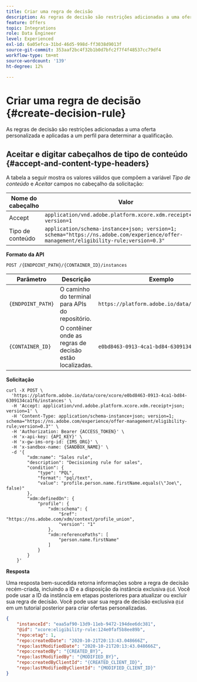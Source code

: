 ```yaml
---
title: Criar uma regra de decisão
description: As regras de decisão são restrições adicionadas a uma oferta personalizada e aplicadas a um perfil para determinar a qualificação.
feature: Offers
topic: Integrations
role: Data Engineer
level: Experienced
exl-id: 6a05efca-31bd-46d5-998d-ff3038d9013f
source-git-commit: 353aaf2bc4f32b1b0d7bfc2f7f4f48537cc79df4
workflow-type: tm+mt
source-wordcount: '139'
ht-degree: 12%

---
```


# Criar uma regra de decisão {#create-decision-rule}

As regras de decisão são restrições adicionadas a uma oferta personalizada e aplicadas a um perfil para determinar a qualificação.

## Aceitar e digitar cabeçalhos de tipo de conteúdo {#accept-and-content-type-headers}

A tabela a seguir mostra os valores válidos que compõem a variável *Tipo de conteúdo* e *Aceitar* campos no cabeçalho da solicitação:

| Nome do cabeçalho | Valor |
| ----------- | ----- |
| Accept | `application/vnd.adobe.platform.xcore.xdm.receipt+json; version=1` |
| Tipo de conteúdo | `application/schema-instance+json; version=1;  schema="https://ns.adobe.com/experience/offer-management/eligibility-rule;version=0.3"` |

**Formato da API**

```http
POST /{ENDPOINT_PATH}/{CONTAINER_ID}/instances
```

| Parâmetro | Descrição | Exemplo |
| --------- | ----------- | ------- |
| `{ENDPOINT_PATH}` | O caminho do terminal para APIs do repositório. | `https://platform.adobe.io/data/core/xcore/` |
| `{CONTAINER_ID}` | O contêiner onde as regras de decisão estão localizadas. | `e0bd8463-0913-4ca1-bd84-6309134ca1f6` |

**Solicitação**

```shell
curl -X POST \
  'https://platform.adobe.io/data/core/xcore/e0bd8463-0913-4ca1-bd84-6309134ca1f6/instances' \
  -H 'Accept: application/vnd.adobe.platform.xcore.xdm.receipt+json; version=1' \
  -H 'Content-Type: application/schema-instance+json; version=1;  schema="https://ns.adobe.com/experience/offer-management/eligibility-rule;version=0.3"' \
  -H 'Authorization: Bearer {ACCESS_TOKEN}' \
  -H 'x-api-key: {API_KEY}' \
  -H 'x-gw-ims-org-id: {IMS_ORG}' \
  -H 'x-sandbox-name: {SANDBOX_NAME}' \
  -d '{
        "xdm:name": "Sales rule",
        "description": "Decisioning rule for sales",
        "condition": {
            "type": "PQL",
            "format": "pql/text",
            "value": "profile.person.name.firstName.equals(\"Joe\", false)"
        },
        "xdm:definedOn": {
            "profile": {
                "xdm:schema": {
                    "$ref": "https://ns.adobe.com/xdm/context/profile_union",
                    "version": "1"
                },
                "xdm:referencePaths": [
                    "person.name.firstName"
                ]
            }
        }
    }'
```

**Resposta**

Uma resposta bem-sucedida retorna informações sobre a regra de decisão recém-criada, incluindo a ID e a disposição da instância exclusiva `@id`. Você pode usar a ID da instância em etapas posteriores para atualizar ou excluir sua regra de decisão. Você pode usar sua regra de decisão exclusiva `@id` em um tutorial posterior para criar ofertas personalizadas.

```json
{
    "instanceId": "eaa5af90-13d9-11eb-9472-194dee6dc381",
    "@id": "xcore:eligibility-rule:124e0faf5b8ee89b",
    "repo:etag": 1,
    "repo:createdDate": "2020-10-21T20:13:43.048666Z",
    "repo:lastModifiedDate": "2020-10-21T20:13:43.048666Z",
    "repo:createdBy": "{CREATED_BY}",
    "repo:lastModifiedBy": "{MODIFIED_BY}",
    "repo:createdByClientId": "{CREATED_CLIENT_ID}",
    "repo:lastModifiedByClientId": "{MODIFIED_CLIENT_ID}"
}
```

